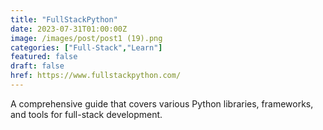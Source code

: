 ```yaml
---
title: "FullStackPython"
date: 2023-07-31T01:00:00Z
image: /images/post/post1 (19).png
categories: ["Full-Stack","Learn"]
featured: false
draft: false
href: https://www.fullstackpython.com/
---
```

A comprehensive guide that covers various Python libraries, frameworks, and tools for full-stack development.

